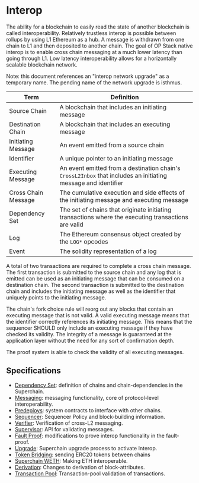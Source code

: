 <!-- DOCTOC SKIP -->

# Interop

The ability for a blockchain to easily read the state of another blockchain is called interoperability.
Relatively trustless interop is possible between rollups by using L1 Ethereum as a hub. A message is
withdrawn from one chain to L1 and then deposited to another chain. The goal of OP Stack native interop
is to enable cross chain messaging at a much lower latency than going through L1. Low latency interoperability
allows for a horizontally scalable blockchain network.

Note: this document references an "interop network upgrade" as a temporary name. The pending name of the
network upgrade is isthmus.

| Term                | Definition                                                                                          |
|---------------------|-----------------------------------------------------------------------------------------------------|
| Source Chain        | A blockchain that includes an initiating message                                                    |
| Destination Chain   | A blockchain that includes an executing message                                                     |
| Initiating Message  | An event emitted from a source chain                                                                |
| Identifier          | A unique pointer to an initiating message                                                           |
| Executing Message   | An event emitted from a destination chain's `CrossL2Inbox` that includes an initiating message and identifier |
| Cross Chain Message | The cumulative execution and side effects of the initiating message and executing message           |
| Dependency Set      | The set of chains that originate initiating transactions where the executing transactions are valid |
| Log                 | The Ethereum consensus object created by the `LOG*` opcodes                                         |
| Event               | The solidity representation of a log                                                                |

A total of two transactions are required to complete a cross chain message.
The first transaction is submitted to the source chain and any log that is emitted can be
used as an initiating message that can be consumed on a destination chain. The second
transaction is submitted to the destination chain and includes the
initiating message as well as the identifier that uniquely points to the initiating message.

The chain's fork choice rule will reorg out any blocks that contain an executing message that is not valid.
A valid executing message means that the identifier correctly references its initiating message.
This means that the sequencer SHOULD only include an executing message if they have checked its validity.
The integrity of a message is guaranteed at the application layer without the need for any sort of confirmation
depth.

The proof system is able to check the validity of all executing messages.

## Specifications

- [Dependency Set](./dependency-set.md): definition of chains and chain-dependencies in the Superchain.
- [Messaging](./messaging.md): messaging functionality, core of protocol-level interoperability.
- [Predeploys](./predeploys.md): system contracts to interface with other chains.
- [Sequencer](./sequencer.md): Sequencer Policy and block-building information.
- [Verifier](./verifier.md): Verification of cross-L2 messaging.
- [Supervisor](./supervisor.md): API for validating messages.
- [Fault Proof](./fault-proof.md): modifications to prove interop functionality in the fault-proof.
- [Upgrade](./upgrade.md): Superchain upgrade process to activate Interop.
- [Token Bridging](./token-bridging.md): sending ERC20 tokens between chains
- [Superchain WETH](./superchain-weth.md): Making ETH interoperable.
- [Derivation](./derivation.md): Changes to derivation of block-attributes.
- [Transaction Pool](./tx-pool.md): Transaction-pool validation of transactions.

